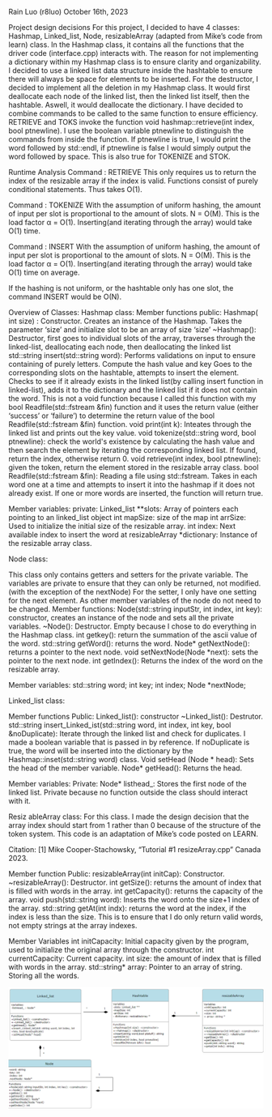 Rain Luo (r8luo)
October 16th, 2023


Project design decisions
For this project, I decided to have 4 classes: Hashmap, Linked_list, Node, resizableArray (adapted from Mike’s code from learn) class. In the Hashmap class, it contains all the functions that the driver code (interface.cpp) interacts with. 
The reason for not implementing a dictionary within my Hashmap class is to ensure clarity and organizability. 
I decided to use a linked list data structure inside the hashtable to ensure there will always be space for elements to be inserted. 
For the destructor, I decided to implement all the deletion in my Hashmap class. It would first deallocate each node of the linked list, then the linked list itself, then the hashtable. Aswell, it would deallocate the dictionary.
I have decided to combine commands to be called to the same function to ensure efficiency. RETRIEVE and TOKS invoke the function void hashmap::retrieve(int index, bool ptnewline). I use the boolean variable ptnewline to distinguish the commands from inside the function. If ptnewline is true, I would print the word followed by std::endl, if ptnewline is false I would simply output the word followed by space. This is also true for TOKENIZE and STOK. 


Runtime Analysis
Command :  RETRIEVE
This only requires us to return the index of the resizable array if the index is valid. Functions consist of purely conditional statements. Thus takes O(1).

Command :  TOKENIZE
With the assumption of uniform hashing, the amount of input per slot is proportional to the amount of slots. N = O(M). This is the load factor α = O(1). Inserting(and iterating through the array) would take O(1) time. 

Command :  INSERT
With the assumption of uniform hashing, the amount of input per slot is proportional to the amount of slots. N = O(M). This is the load factor α = O(1). Inserting(and iterating through the array) would take O(1) time on average. 

If the hashing is not uniform, or the hashtable only has one slot, the command INSERT would be O(N).


Overview of Classes:
Hashmap class:
Member functions 
public: 
    Hashmap( int size) : Constructor. Creates an instance of the Hashmap. Takes the parameter ‘size’ and initialize slot to be an array of size ‘size’ 
    ~Hashmap(): Destructor, first goes to individual slots of the array, traverses through the linked-list, deallocating each node, then deallocating the linked list
    std::string insert(std::string word): 
Performs validations on input to ensure containing of purely letters. Compute the hash value and key
Goes to the corresponding slots on the hashtable, attempts to insert the element. Checks to see if it already exists in the linked list(by calling insert function in linked-list), adds it to the dictionary and the linked list if it does not contain the word.
This is not a void function because I called this function with my bool Readfile(std::fstream &fin) function and it uses the return value (either ‘success’ or ‘failure’) to determine the return value of the bool Readfile(std::fstream &fin) function.
    void print(int k): Inteates through the linked list and prints out the key value.
    void tokenize(std::string word, bool ptnewline): check the world's existence by calculating the hash value and then search the element by  iterating the corresponding linked list. If found, return the index, otherwise return 0.
    void retrieve(int index, bool ptnewline): given the token, return the element stored in the resizable array class.
    bool Readfile(std::fstream &fin): Reading a file using std::fstream. Takes in each word one at a time and attempts to insert it into the hashmap if it does not already exist. If one or more words are inserted, the function will return true.

Member variables: 
private:
    Linked_list **slots: Array of pointers each pointing to an linked_list object 
    int mapSize:  size of the map 
    int arrSize: Used to initialize the initial size of the resizable array. 
    int index: Next available index to insert the word at 
    resizableArray *dictionary: Instance of the resizable array class. 

Node class:

This class only contains getters and setters for the private variable. 
The variables are private to ensure that they can only be returned, not modified. (with the exception of the nextNode)
For the setter, I only have one setting for the next element. As other member variables of the node do not need to be changed. 
Member functions:
Node(std::string inputStr, int index, int key): constructor, creates an instance of the node and sets all the private variables.
~Node(): Destructor. Empty because I chose to do everything in the Hashmap class.
int getkey(): return the summation of the ascii value of the word.
std::string getWord(): returns the word.
Node* getNextNode(): returns a pointer to the next node.
void setNextNode(Node *next): sets the pointer to the next node.
int getIndex(): Returns the index of the word on the resizable array.

Member variables:
std::string word;
int key;
int index;
Node *nextNode;

Linked_list class:

Member functions
Public: 
Linked_list(): constructor
~Linked_list(): Destrutor.
std::string insert_Linked_ist(std::string word, int index, int key, bool &noDuplicate): Iterate through the linked list and check for duplicates. I made a boolean variable that is passed in by reference. If noDuplicate is true, the word will be inserted into the dictionary by the Hashmap::inset(std::string word) class.
Void setHead (Node * head): Sets the head of the member variable.
Node* getHead(): Returns the head.

Member variables:
Private: 
Node* listhead_: Stores the first node of the linked list. Private because no function outside the class should interact with it.

Resiz	ableArray class: 
For this class. I made the design decision that the array index should start from 1 rather than 0 because of the structure of the token system. This code is an adaptation of Mike’s code posted on LEARN.

Citation: 
[1]  Mike Cooper-Stachowsky, “Tutorial #1 resizeArray.cpp” Canada 2023.

Member function 
Public: 
resizableArray(int initCap): Constructor.
~resizableArray(): Destructor.
int getSize(): returns the amount of index that is filled with words in the array.
int getCapacity(): returns the capacity of the array. 
void push(std::string word): Inserts the word onto the size+1 index of the array.
std::string getAt(int indx): returns the word at the index, if the index is less than the size. This is to ensure that I do only return valid words, not empty strings at the array indexes.

Member Variables 
int initCapacity: Initial capacity given by the program, used to initialize the original array through the constructor.
int currentCapacity: Current capacity. 
int size: the amount of index that is filled with words in the array.
std::string* array: Pointer to an array of string. Storing all the words.

![Image](./image.png)